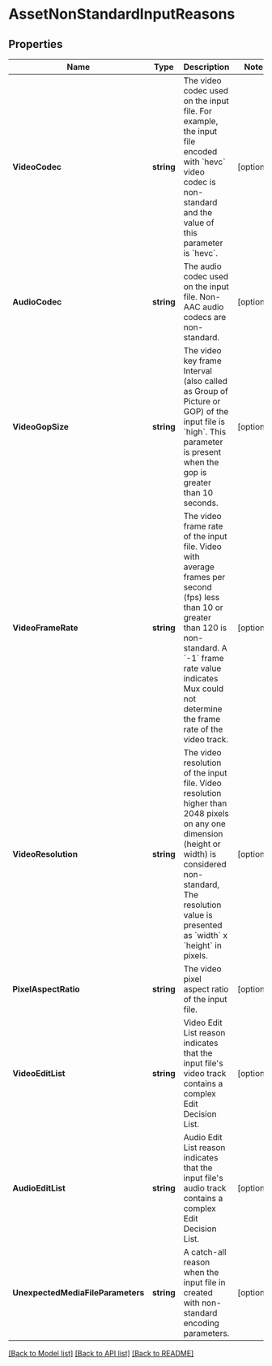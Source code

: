# AssetNonStandardInputReasons

## Properties
Name | Type | Description | Notes
------------ | ------------- | ------------- | -------------
**VideoCodec** | **string** | The video codec used on the input file. For example, the input file encoded with &#x60;hevc&#x60; video codec is non-standard and the value of this parameter is &#x60;hevc&#x60;. | [optional] 
**AudioCodec** | **string** | The audio codec used on the input file. Non-AAC audio codecs are non-standard. | [optional] 
**VideoGopSize** | **string** | The video key frame Interval (also called as Group of Picture or GOP) of the input file is &#x60;high&#x60;. This parameter is present when the gop is greater than 10 seconds. | [optional] 
**VideoFrameRate** | **string** | The video frame rate of the input file. Video with average frames per second (fps) less than 10 or greater than 120 is non-standard. A &#x60;-1&#x60; frame rate value indicates Mux could not determine the frame rate of the video track. | [optional] 
**VideoResolution** | **string** | The video resolution of the input file. Video resolution higher than 2048 pixels on any one dimension (height or width) is considered non-standard, The resolution value is presented as &#x60;width&#x60; x &#x60;height&#x60; in pixels. | [optional] 
**PixelAspectRatio** | **string** | The video pixel aspect ratio of the input file. | [optional] 
**VideoEditList** | **string** | Video Edit List reason indicates that the input file&#39;s video track contains a complex Edit Decision List. | [optional] 
**AudioEditList** | **string** | Audio Edit List reason indicates that the input file&#39;s audio track contains a complex Edit Decision List. | [optional] 
**UnexpectedMediaFileParameters** | **string** | A catch-all reason when the input file in created with non-standard encoding parameters. | [optional] 

[[Back to Model list]](../README.md#documentation-for-models) [[Back to API list]](../README.md#documentation-for-api-endpoints) [[Back to README]](../README.md)


